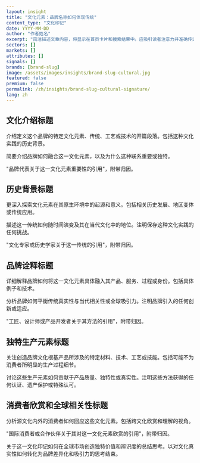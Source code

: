 ```yaml
---
layout: insight
title: "文化元素：品牌名称如何体现传统"
content_type: "文化印记"
date: YYYY-MM-DD
author: "作者姓名"
excerpt: "简洁描述文章内容，将显示在首页卡片和搜索结果中。应吸引读者注意力并准确传达文章内容（2-3个句子）。"
sectors: []
markets: []
attributes: []
signals: []
brands: [brand-slug]
image: /assets/images/insights/brand-slug-cultural.jpg
featured: false
premium: false
permalink: /zh/insights/brand-slug-cultural-signature/
lang: zh
---
```


## 文化介绍标题

介绍定义这个品牌的特定文化元素、传统、工艺或技术的开篇段落。包括这种文化实践的历史背景。

简要介绍品牌如何融合这一文化元素，以及为什么这种联系重要或独特。

"品牌代表关于这一文化元素重要性的引用"，附带归因。

## 历史背景标题

更深入探索文化元素在其原生环境中的起源和意义。包括相关历史发展、地区变体或传统应用。

描述这一传统如何随时间演变及其在当代文化中的地位。注明保存这种文化实践的任何挑战。

"文化专家或历史学家关于这一传统的引用"，附带归因。

## 品牌诠释标题

详细解释品牌如何将这一文化元素具体融入其产品、服务、过程或身份。包括具体例子和技术。

分析品牌如何平衡传统真实性与当代相关性或全球吸引力。注明品牌引入的任何创新或适应。

"工匠、设计师或产品开发者关于其方法的引用"，附带归因。

## 独特生产元素标题

关注创造品牌文化根基产品所涉及的特定材料、技术、工艺或技能。包括可能不为消费者所明显的生产过程细节。

讨论这些生产元素如何贡献于产品质量、独特性或真实性。注明这些方法获得的任何认证、遗产保护或特殊认可。

## 消费者欣赏和全球相关性标题

分析源文化内外的消费者如何回应这些文化元素。包括跨文化欣赏和理解的视角。

"国际消费者或合作伙伴关于其对这一文化元素欣赏的引用"，附带归因。

关于这一文化印记如何在全球市场创造独特价值和辨识度的总结思考。以对文化真实性如何转化为品牌差异化和吸引力的思考结束。
